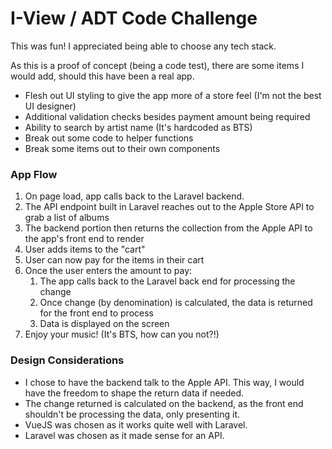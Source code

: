 # I-View / ADT Code Challenge
This was fun! I appreciated being able to choose any tech stack.

As this is a proof of concept (being a code test), there are some items I would add, should this have been a real app.

- Flesh out UI styling to give the app more of a store feel (I'm not the best UI designer)
- Additional validation checks besides payment amount being required
- Ability to search by artist name (It's hardcoded as BTS)
- Break out some code to helper functions
- Break some items out to their own components

### App Flow
1. On page load, app calls back to the Laravel backend.
2. The API endpoint built in Laravel reaches out to the Apple Store API to grab a list of albums
3. The backend portion then returns the collection from the Apple API to the app's front end to render
4. User adds items to the "cart"
5. User can now pay for the items in their cart
6. Once the user enters the amount to pay:
    1. The app calls back to the Laravel back end for processing the change
    2. Once change (by denomination) is calculated, the data is returned for the front end to process
    3. Data is displayed on the screen
7. Enjoy your music! (It's BTS, how can you not?!)

### Design Considerations
- I chose to have the backend talk to the Apple API. This way, I would have the freedom to shape the return data if needed.
- The change returned is calculated on the backend, as the front end shouldn't be processing the data, only presenting it.
- VueJS was chosen as it works quite well with Laravel.
- Laravel was chosen as it made sense for an API.